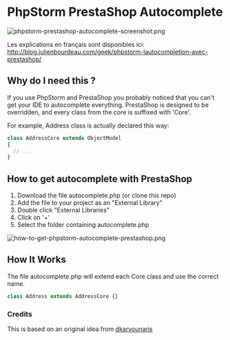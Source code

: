 PhpStorm PrestaShop Autocomplete
================================

![phpstorm-prestashop-autocomplete-screenshot.png](/img1.png?raw=true "Follow this tutorial and this is what you'll get")

Les explications en français sont disponibles ici: http://blog.julienbourdeau.com/geek/phpstorm-lautocompletion-avec-prestashop/

## Why do I need this ?

If you use PhpStorm and PrestaShop you probably noticed that you can't get
your IDE to autocomplete everything. PrestaShop is designed to be overridden,
and every class from the core is suffixed with 'Core'.

For example, Address class is actually declared this way:

```php
class AddressCore extends ObjectModel
{
  // ...
}
```

## How to get autocomplete with PrestaShop

1. Download the file autocomplete.php (or clone this repo)
1. Add the file to your project as an "External Library"
 1. Double click "External Libraries"
 1. Click on '+'
 1. Select the folder containing autocomplete.php

 ![how-to-get-phpstorm-autocomplete-prestashop.png](/img2.png?raw=true "How to get autocomplete with PhpStorm and PrestaShop")

## How It Works

The file autocomplete.php will extend each Core class and use the correct name.

```php
class Address extends AddressCore {}
```

### Credits

This is based on an original idea from [dkarvounaris](https://github.com/dkarvounaris/PHPStorm-CC-PrestaShop)
